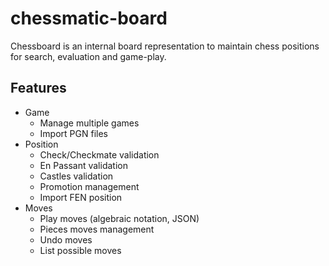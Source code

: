 # chessmatic-board
Chessboard is an internal board representation to maintain chess positions for search, evaluation and game-play.

## Features
* Game
  * Manage multiple games
  * Import PGN files
* Position
  * Check/Checkmate validation
  * En Passant validation
  * Castles validation
  * Promotion management
  * Import FEN position
* Moves
  * Play moves (algebraic notation, JSON)
  * Pieces moves management
  * Undo moves
  * List possible moves

